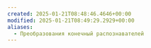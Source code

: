 ```yaml
---
created: 2025-01-21T08:48:46.4646+00:00
modified: 2025-01-21T08:49:29.2929+00:00
aliases:
  - Преобразования конечный распознавателей
---
```

